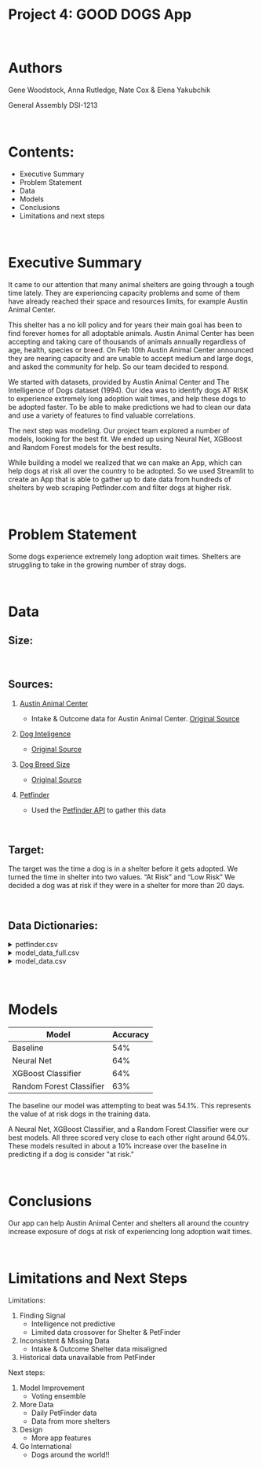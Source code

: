 # Project 4: GOOD DOGS App

<br>

# Authors
Gene Woodstock, Anna Rutledge, Nate Cox & Elena Yakubchik

General Assembly DSI-1213

<br>

# Contents:
- Executive Summary
- Problem Statement
- Data
- Models
- Conclusions
- Limitations and next steps

<br>

# Executive Summary
It came to our attention that many animal shelters are going through a tough time lately. They are experiencing capacity problems and some of them have already reached their space and resources limits, for example Austin Animal Center.
 
This shelter has a no kill policy and for years their main goal has been to find forever homes for all adoptable animals. Austin Animal Center has been accepting and taking care of thousands of animals annually regardless of age, health, species or breed. On Feb 10th Austin Animal Center announced they are nearing capacity and are unable to accept medium and large dogs, and asked the community for help. So our team decided to respond.
 
We started with datasets, provided by Austin Animal Center and The Intelligence of Dogs dataset (1994). Our idea was to identify dogs AT RISK to experience extremely long adoption wait times, and help these dogs to be adopted faster. To be able to make predictions we had to clean our data and use a variety of features to find valuable correlations.
 
The next step was modeling. Our project team explored a number of models, looking for the best fit. We ended up using Neural Net, XGBoost and Random Forest models for the best results.
 
While building a model we realized that we can make an App, which can help dogs at risk all over the country to be adopted. So we used Streamlit to create an App that is able to gather up to date data from hundreds of shelters by web scraping Petfinder.com and filter dogs at higher risk.


<br>

# Problem Statement

Some dogs experience extremely long adoption wait times. Shelters are struggling to take in the growing number of stray dogs. 

<br>

# Data

## Size:

<br>

## Sources:

1) [Austin Animal Center](https://github.com/gwoodstock/project4/blob/main/datasets/cleaned_data/austin.csv)

    - Intake & Outcome data for Austin Animal Center. [Original Source](https://data.world/siyeh/austin-animal-center-live-data)

2) [Dog Inteligence](https://github.com/gwoodstock/project4/blob/main/datasets/raw_data/dog_intelligence.csv)

    - [Original Source](https://data.world/len/intelligence-of-dogs)

3) [Dog Breed Size](https://github.com/gwoodstock/project4/blob/main/datasets/raw_data/akc_breed_info.csv)

    - [Original Source](https://data.world/len/dog-canine-breed-size-akc)


4) [Petfinder](https://github.com/gwoodstock/project4/blob/main/datasets/raw_data/petfinder.csv)

    - Used the [Petfinder API](https://www.petfinder.com/developers/) to gather this data

<br>

## Target:

The target was the time a dog is in a shelter before it gets adopted. We turned the time in shelter into two values. “At Risk” and “Low Risk”
We decided a dog was at risk if they were in a shelter for more than 20 days.

<br>

## Data Dictionaries:

<details>
    <summary>petfinder.csv</summary>

|Feature|Type|Dataset|Description|
|-------|----|-------|-----------|
|age|string|petfinder.csv|The age of the dog (Baby = 0-0.5, Young = 0.5-2, Adult = 2-8, or Senior = 8+)|
|gender|int|petfinder.csv|The gender of the dog (Male = 1, Female = 0|
|size|string|petfinder.csv|The size of the dog (Small, Medium, or Large)|
|name|string|petfinder.csv|The name of the dog|
|breed_1|string|petfinder.csv|The primary breed of the dog|
|breed_2|string|petfinder.csv|The secondary breed of the dog (if there is one)|
|purebreed|int|petfinder.csv|Whether or not the dog is a purebreed. Purebreed = 1, Not Purebreed = 0|
|color|string|petfinder.csv|List of fur colors of the dog|
|intact_out|int|petfinder.csv|Whether or not the dog was spayed/neutered. Never spayed/neutered = 1, spayed/neutered = 0|
|injured|int|petfinder.csv|Whether or not the dog has any medical condidtion or injured in any way. Injured = 1, Not Injured = 0|
|age_out|float|petfinder.csv||
|primary color|string|petfinder.csv|The primary color of the dog's fur|
|secondary color|string|petfinder.csv|The secondary color of the dog's fur|
|cond|int|petfinder.csv|The condition of the dog. Petfinder lists it as "special_needs." Normal = 1, Abnormal = 0|
|breed|string|petfinder.csv|The primary breed name. Cleaned for modeling|
|pred_at_risk|float|petfinder.csv|The predicted "risk" probability. Ranges from 0-1. The higher the value, the higher the probability the dog will be deemed "at risk" and in a shelter for a longer period of time|
</details>

<details>
    <summary>model_data_full.csv</summary>

|Feature|Type|Dataset|Description|
|-------|----|-------|-----------|
|intake_type|string|model_data_full.csv|The reason the dog is in the shelter. (stray, surrender, public_assist, abandoned, euth_request)|
|condition|string|model_data_full.csv|The condition the dog was in when coming to the shelter (normal, injured, sick, nursing, aged, other, medical, pregnant, neonatal, behavior)|
|age_in|int|model_data_full.csv|The age of the dog when entering the shelter|
|breed|string|model_data_full.csv|The breed of the dog (includes mixed breed names, or two breeds joined with a "/")|
|outcome|string|model_data_full.csv|The outcome of the dog (adoption, transfer, return_owner, euthanasia, died, disposal, missing)|
|age_out|float|model_data_full.csv|The age of the dog when leaves the shelter|
|sex|int|model_data_full.csv|The sex of the dog|
|intact_out|int|model_data_full.csv|Whether or not the dog was spayed/neutered. Never spayed/neutered = 1, spayed/neutered = 0|
|age|string|model_data_full.csv|The age of the dog (Baby = 0-0.5, Young = 0.5-2, Adult = 2-8, or Senior = 8+)|
|primary_color|string|model_data_full.csv|The primary color of the dog's fur|
|secondary_color|string|model_data_full.csv|The secondary color of the dog's fur|
|breed_1|string|model_data_full.csv|The primary breed of the dog|
|breed_2|string|model_data_full.csv|The secondary breed of the dog|
|pure|int|model_data_full.csv|Whether the dog is a purebreed. Purebreed = 1, Not Purebreed = 0|
|obey|float|model_data_full.csv|The percent scoring of a dog's obedience (represented as a float). This score was taken from canine psychologist, Stanley Coren|
|reps_lower|float|model_data_full.csv|The low end of a range of reps it took a dog to follow a command|
|reps_upper|float|model_data_full.csv|The high end of a range of reps it took a dog to follow a command|
|height_low_inches|float|model_data_full.csv|The low end of a height range for a dog breed|
|height_high_inches|float|model_data_full.csv|The high end of a height range for a dog breed|
|weight_low_lbs|float|model_data_full.csv|The low end of a weight range for a dog breed|
|weight_high_lbs|float|model_data_full.csv|The high end of a weight range for a dog breed|
|time_in_shelter|int|model_data_full.csv|The amount of days a dog spent in a shelter|
|date|datetime|model_data_full.csv|The date of the dog's outcome|
|month|int|model_data_full.csv|The month of a dog's outcome|
|at_risk|int|model_data_full.csv|Whether a dog is considered at risk. At risk = 1, low risk = 0|
|cond|int|model_data_full.csv|Binarized "outcome" feature used for modeling|
</details>

<details>
    <summary>model_data.csv</summary>

|Feature|Type|Dataset|Description|
|-------|----|-------|-----------|
|cond|int|model_data.csv|Binarized "outcome" feature used for modeling|
|age|string|model_data.csv|The age of the dog (Baby = 0-0.5, Young = 0.5-2, Adult = 2-8, or Senior = 8+)|
|color|string|model_data.csv|The primary color of the dog's fur|
|breed|string|model_data.csv|The primary breed of the dog|
|target|int|model_data.csv|Whether a dog is considered at risk. At risk = 1, low risk = 0|
</details>

<br>
<br>

# Models

|Model|Accuracy|
|-----|--------|
|Baseline|54%|
|Neural Net|64%|
|XGBoost Classifier|64%|
|Random Forest Classifier|63%|

The baseline our model was attempting to beat was 54.1%. This represents the value of at risk dogs in the training data.

A Neural Net, XGBoost Classifier, and a Random Forest Classifier were our best models. All three scored very close to each other right around 64.0%. These models resulted in about a 10% increase over the baseline in predicting if a dog is consider "at risk."


<br>

# Conclusions
Our app can help Austin Animal Center and shelters all around the country increase exposure of dogs at risk of experiencing long adoption wait times.

<br>

# Limitations and Next Steps
Limitations:
1) Finding Signal
   - Intelligence not predictive
   - Limited data crossover for Shelter & PetFinder
2) Inconsistent & Missing Data
   - Intake & Outcome Shelter data misaligned
3) Historical data unavailable from PetFinder


Next steps:

1) Model Improvement
   - Voting ensemble
2) More Data
   - Daily PetFinder data
   - Data from more shelters
3) Design
   - More app features
4) Go International
   - Dogs around the world!!
